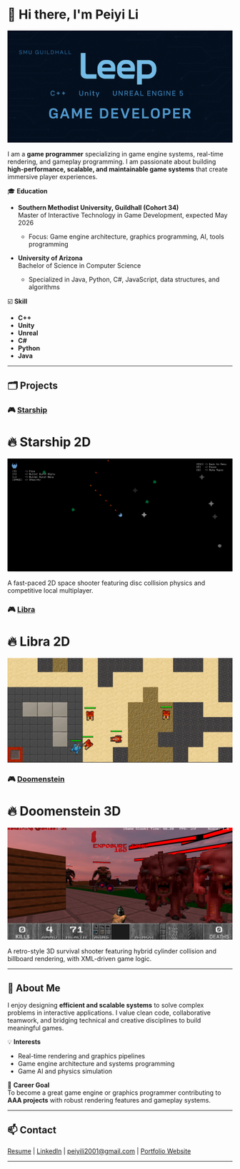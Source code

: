 # 👋 Hi there, I'm Peiyi Li

![Banner](https://github.com/Leep66/Leep66/blob/1c8f49e3d0378e6a34d1a6c05218e1015cf2937f/Images/Banner.png)

I am a **game programmer** specializing in game engine systems, real-time rendering, and gameplay programming. I am passionate about building **high-performance, scalable, and maintainable game systems** that create immersive player experiences.

🎓 **Education**

- **Southern Methodist University, Guildhall (Cohort 34)**  
  Master of Interactive Technology in Game Development, expected May 2026  
  - Focus: Game engine architecture, graphics programming, AI, tools programming

- **University of Arizona**  
  Bachelor of Science in Computer Science  
  - Specialized in Java, Python, C#, JavaScript, data structures, and algorithms
 

☑️ **Skill**

- **C++**
- **Unity**
- **Unreal**
- **C#**
- **Python**
- **Java**

---

## 🗂️ Projects

### 🎮 [Starship](https://github.com/leep66/Starship)
# 🔥 Starship 2D

![Gameplay Screenshot](https://github.com/Leep66/Leep66/blob/1c8f49e3d0378e6a34d1a6c05218e1015cf2937f/Images/Starship.png)

A fast-paced 2D space shooter featuring disc collision physics and competitive local multiplayer.

### 🎮 [Libra](https://github.com/leep66/Libra)
# 🔥 Libra 2D

![Gameplay Screenshot](https://github.com/Leep66/Leep66/blob/1c8f49e3d0378e6a34d1a6c05218e1015cf2937f/Images/Libra.png)

### 🎮 [Doomenstein](https://github.com/leep66/Doomenstein)
# 🔥 Doomenstein 3D

![Gameplay Screenshot](https://github.com/Leep66/Leep66/blob/1c8f49e3d0378e6a34d1a6c05218e1015cf2937f/Images/Doomenstein.png)

A retro-style 3D survival shooter featuring hybrid cylinder collision and billboard rendering, with XML-driven game logic.

---

## 👤 About Me

I enjoy designing **efficient and scalable systems** to solve complex problems in interactive applications. I value clean code, collaborative teamwork, and bridging technical and creative disciplines to build meaningful games.

💡 **Interests**
- Real-time rendering and graphics pipelines
- Game engine architecture and systems programming
- Game AI and physics simulation

🎯 **Career Goal**  
To become a great game engine or graphics programmer contributing to **AAA projects** with robust rendering features and gameplay systems.

---

## 📫 Contact

[Resume](https://drive.google.com/file/d/1MgefmPR7-F89P26cXeZ39ZzGPib7-y5Q/view?usp=sharing) | [LinkedIn](https://www.linkedin.com/in/peiyi-li-ba0a21368) | peiyili2001@gmail.com | [Portfolio Website](https://sites.google.com/view/leepportfolio/)

---
